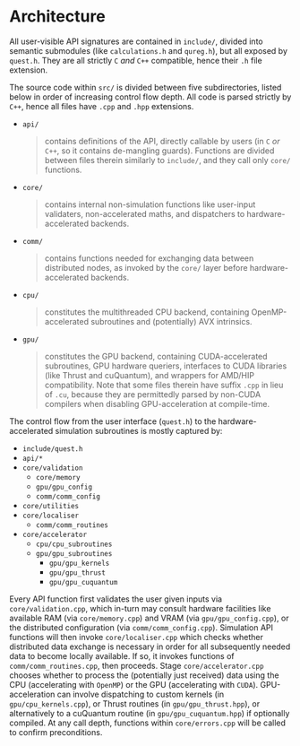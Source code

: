 
# Architecture

All user-visible API signatures are contained in `include/`, divided into semantic submodules (like `calculations.h` and `qureg.h`), but all exposed by `quest.h`. They are all strictly `C` _and_ `C++` compatible, hence their `.h` file extension.

The source code within `src/` is divided between five subdirectories, listed below in order of increasing control flow depth. All code is parsed strictly by `C++`, hence all files have `.cpp` and `.hpp` extensions.
- `api/` 
  > contains definitions of the API, directly callable by users (in `C` _or_ `C++`, so it contains de-mangling guards). Functions are divided between files therein similarly to `include/`, and they call only `core/` functions.
- `core/`
  > contains internal non-simulation functions like user-input validaters, non-accelerated maths, and dispatchers to hardware-accelerated backends.
- `comm/` 
  > contains functions needed for exchanging data between distributed nodes, as invoked by the `core/` layer before hardware-accelerated backends.
- `cpu/` 
  > constitutes the multithreaded CPU backend, containing OpenMP-accelerated subroutines and (potentially) AVX intrinsics.
- `gpu/` 
  > constitutes the GPU backend, containing CUDA-accelerated subroutines, GPU hardware queriers, interfaces to CUDA libraries (like Thrust and cuQuantum), and wrappers for AMD/HIP compatibility. Note that some files therein have suffix `.cpp` in lieu of `.cu`, because they are permittedly parsed by non-CUDA compilers when disabling GPU-acceleration at compile-time.

The control flow from the user interface (`quest.h`) to the hardware-accelerated simulation subroutines is mostly captured by:

- `include/quest.h`
- `api/*`
- `core/validation`
  - `core/memory`
  - `gpu/gpu_config`
  - `comm/comm_config`
- `core/utilities`
- `core/localiser`
  - `comm/comm_routines`
- `core/accelerator`
  - `cpu/cpu_subroutines`
  - `gpu/gpu_subroutines`
    - `gpu/gpu_kernels`
    - `gpu/gpu_thrust`
    - `gpu/gpu_cuquantum`


Every API function first validates the user given inputs via `core/validation.cpp`, which in-turn may consult hardware facilities like available RAM (via `core/memory.cpp`) and VRAM (via `gpu/gpu_config.cpp`), or the distributed configuration (via `comm/comm_config.cpp`). Simulation API functions will then invoke `core/localiser.cpp` which checks whether distributed data exchange is necessary in order for all subsequently needed data to become locally available. If so, it invokes functions of `comm/comm_routines.cpp`, then proceeds. Stage `core/accelerator.cpp` chooses whether to process the (potentially just received) data using the CPU (accelerating with `OpenMP`) or the GPU (accelerating with `CUDA`). GPU-acceleration can involve dispatching to custom kernels (in `gpu/cpu_kernels.cpp`), or Thrust routines (in `gpu/gpu_thrust.hpp`), or alternatively to a cuQuantum routine (in `gpu/gpu_cuquantum.hpp`) if optionally compiled. At any call depth, functions within `core/errors.cpp` will be called to confirm preconditions.